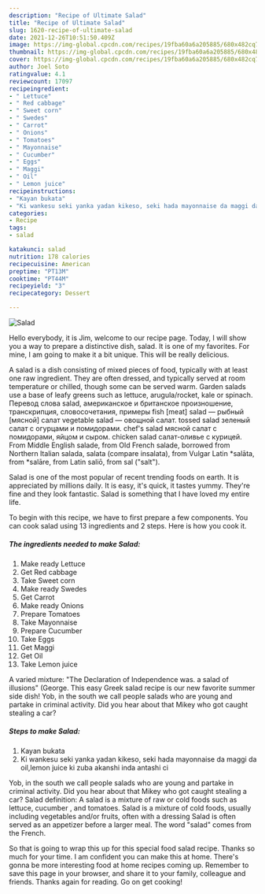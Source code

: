 ```yaml
---
description: "Recipe of Ultimate Salad"
title: "Recipe of Ultimate Salad"
slug: 1620-recipe-of-ultimate-salad
date: 2021-12-26T10:51:50.409Z
image: https://img-global.cpcdn.com/recipes/19fba60a6a205885/680x482cq70/salad-recipe-main-photo.jpg
thumbnail: https://img-global.cpcdn.com/recipes/19fba60a6a205885/680x482cq70/salad-recipe-main-photo.jpg
cover: https://img-global.cpcdn.com/recipes/19fba60a6a205885/680x482cq70/salad-recipe-main-photo.jpg
author: Joel Soto
ratingvalue: 4.1
reviewcount: 17097
recipeingredient:
- " Lettuce"
- " Red cabbage"
- " Sweet corn"
- " Swedes"
- " Carrot"
- " Onions"
- " Tomatoes"
- " Mayonnaise"
- " Cucumber"
- " Eggs"
- " Maggi"
- " Oil"
- " Lemon juice"
recipeinstructions:
- "Kayan bukata"
- "Ki wankesu seki yanka yadan kikeso, seki hada mayonnaise da maggi da oil,lemon juice ki zuba akanshi inda antashi ci"
categories:
- Recipe
tags:
- salad

katakunci: salad 
nutrition: 178 calories
recipecuisine: American
preptime: "PT13M"
cooktime: "PT44M"
recipeyield: "3"
recipecategory: Dessert

---
```



![Salad](https://img-global.cpcdn.com/recipes/19fba60a6a205885/680x482cq70/salad-recipe-main-photo.jpg)

Hello everybody, it is Jim, welcome to our recipe page. Today, I will show you a way to prepare a distinctive dish, salad. It is one of my favorites. For mine, I am going to make it a bit unique. This will be really delicious.

A salad is a dish consisting of mixed pieces of food, typically with at least one raw ingredient. They are often dressed, and typically served at room temperature or chilled, though some can be served warm. Garden salads use a base of leafy greens such as lettuce, arugula/rocket, kale or spinach. Перевод слова salad, американское и британское произношение, транскрипция, словосочетания, примеры fish [meat] salad — рыбный [мясной] салат vegetable salad — овощной салат. tossed salad зеленый салат с огурцами и помидорами. chef&#39;s salad мясной салат с помидорами, яйцом и сыром. chicken salad салат-оливье с курицей. From Middle English salade, from Old French salade, borrowed from Northern Italian salada, salata (compare insalata), from Vulgar Latin *salāta, from *salāre, from Latin saliō, from sal (&#34;salt&#34;).

Salad is one of the most popular of recent trending foods on earth. It is appreciated by millions daily. It is easy, it's quick, it tastes yummy. They're fine and they look fantastic. Salad is something that I have loved my entire life.


To begin with this recipe, we have to first prepare a few components. You can cook salad using 13 ingredients and 2 steps. Here is how you cook it.

<!--inarticleads1-->

##### The ingredients needed to make Salad:

1. Make ready  Lettuce
1. Get  Red cabbage
1. Take  Sweet corn
1. Make ready  Swedes
1. Get  Carrot
1. Make ready  Onions
1. Prepare  Tomatoes
1. Take  Mayonnaise
1. Prepare  Cucumber
1. Take  Eggs
1. Get  Maggi
1. Get  Oil
1. Take  Lemon juice


A varied mixture: &#34;The Declaration of Independence was. a salad of illusions&#34; (George. This easy Greek salad recipe is our new favorite summer side dish! Yob, in the south we call people salads who are young and partake in criminal activity. Did you hear about that Mikey who got caught stealing a car? 

<!--inarticleads2-->

##### Steps to make Salad:

1. Kayan bukata
1. Ki wankesu seki yanka yadan kikeso, seki hada mayonnaise da maggi da oil,lemon juice ki zuba akanshi inda antashi ci


Yob, in the south we call people salads who are young and partake in criminal activity. Did you hear about that Mikey who got caught stealing a car? Salad definition: A salad is a mixture of raw or cold foods such as lettuce, cucumber , and tomatoes. Salad is a mixture of cold foods, usually including vegetables and/or fruits, often with a dressing Salad is often served as an appetizer before a larger meal. The word &#34;salad&#34; comes from the French. 

So that is going to wrap this up for this special food salad recipe. Thanks so much for your time. I am confident you can make this at home. There's gonna be more interesting food at home recipes coming up. Remember to save this page in your browser, and share it to your family, colleague and friends. Thanks again for reading. Go on get cooking!
